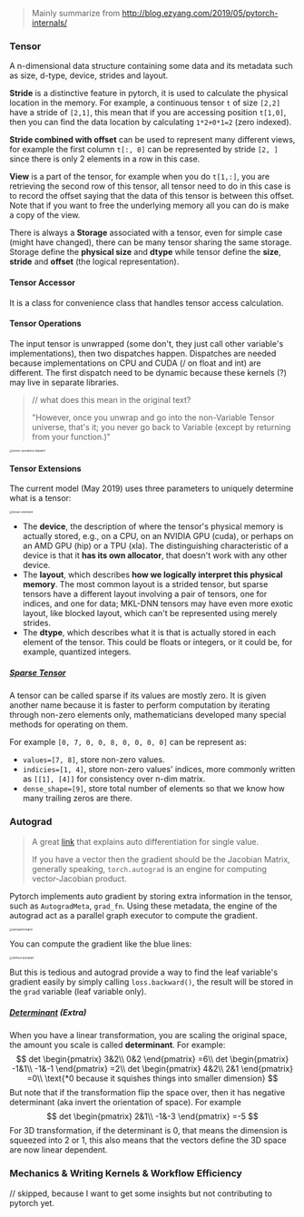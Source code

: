 > Mainly summarize from http://blog.ezyang.com/2019/05/pytorch-internals/

### Tensor

A n-dimensional data structure containing some data and its metadata such as size, d-type, device, strides and layout.

**Stride** is a distinctive feature in pytorch, it is used to calculate the physical location in the memory. For example, a continuous tensor `t` of size `[2,2]` have a stride of `[2,1]`, this mean that if you are accessing position `t[1,0]`, then you can find the data location by calculating `1*2+0*1=2` (zero indexed). 

**Stride combined with offset** can be used to represent many different views, for example the first column `t[:, 0]` can be represented by stride `[2, ]` since there is only 2 elements in a row in this case.

**View** is a part of the tensor, for example when you do `t[1,:]`, you are retrieving the second row of this tensor, all tensor need to do in this case is to record the offset saying that the data of this tensor is between this offset. Note that if you want to free the underlying memory all you can do is make a copy of the view.

There is always a **Storage** associated with a tensor, even for simple case (might have changed), there can be many tensor sharing the same storage. Storage define the **physical size** and **dtype** while tensor define the **size**, **stride** and **offset** (the logical representation).

#### Tensor Accessor

It is a class for convenience class that handles tensor access calculation.

#### Tensor Operations

The input tensor is unwrapped (some don't, they just call other variable's implementations), then two dispatches happen. Dispatches are needed because implementations on CPU and CUDA (/ on float and int) are different. The first dispatch need to be dynamic because these kernels (?) may live in separate libraries.

> // what does this mean in the original text?
>
> "However, once you unwrap and go into the non-Variable Tensor universe, that's it; you never go back to Variable (except by returning from your function.)"

<img src="http://blog.ezyang.com/img/pytorch-internals/slide-12.png" alt="tensor operations dispatch" style="zoom: 33%;" />

#### Tensor Extensions

The current model (May 2019) uses three parameters to uniquely determine what is a tensor:

<img src="http://blog.ezyang.com/img/pytorch-internals/slide-14.png" alt="tensor extension" style="zoom:33%;" />

- The **device**, the description of where the tensor's physical memory is actually stored, e.g., on a CPU, on an NVIDIA GPU (cuda), or perhaps on an AMD GPU (hip) or a TPU (xla). The distinguishing characteristic of a device is that it **has its own allocator**, that doesn't work with any other device.
- The **layout**, which describes **how we logically interpret this physical memory**. The most common layout is a strided tensor, but sparse tensors have a different layout involving a pair of tensors, one for indices, and one for data; MKL-DNN tensors may have even more exotic layout, like blocked layout, which can't be represented using merely strides.
- The **dtype**, which describes what it is that is actually stored in each element of the tensor. This could be floats or integers, or it could be, for example, quantized integers.

##### [Sparse Tensor](https://stackoverflow.com/questions/47662143/what-is-the-difference-between-tensors-and-sparse-tensors)

A tensor can be called sparse if its values are mostly zero. It is given another name because it is faster to perform computation by iterating through non-zero elements only, mathematicians developed many special methods for operating on them.

For example `[0, 7, 0, 0, 8, 0, 0, 0, 0]` can be represent as:
- `values=[7, 8]`, store non-zero values.
- `indicies=[1, 4]`, store non-zero values' indices, more commonly written as `[[1], [4]]` for consistency over n-dim matrix.
- `dense_shape=[9]`, store total number of elements so that we know how many trailing zeros are there.

### Autograd

> A great [link](https://towardsdatascience.com/automatic-differentiation-explained-b4ba8e60c2ad) that explains auto differentiation for single value. 
>
> If you have a vector then the gradient should be the Jacobian Matrix, generally speaking, `torch.autograd` is an engine for computing vector-Jacobian product.

Pytorch implements auto gradient by storing extra information in the tensor, such as `AutogradMeta`, `grad_fn`. Using these metadata, the engine of the autograd act as a parallel graph executor to compute the gradient.

<img src="http://blog.ezyang.com/img/pytorch-internals/slide-26.png" alt="autograd engine" style="zoom:33%;" />

You can compute the gradient like the blue lines:

<img src="http://blog.ezyang.com/img/pytorch-internals/slide-18.png" alt="without autograd" style="zoom:33%;" />

But this is tedious and autograd provide a way to find the leaf variable's gradient easily by simply calling `loss.backward()`, the result will be stored in the `grad` variable (leaf variable only).

##### [Determinant](https://www.youtube.com/watch?v=Ip3X9LOh2dk) (Extra)

When you have a linear transformation, you are scaling the original space, the amount you scale is called **determinant**. For example:
$$
det
\begin{pmatrix}
3&2\\
0&2
\end{pmatrix}
=6\\
det
\begin{pmatrix}
-1&1\\
-1&-1
\end{pmatrix}
=2\\
det
\begin{pmatrix}
4&2\\
2&1
\end{pmatrix}
=0\\
\text{*0 because it squishes things into smaller dimension}
$$
But note that if the transformation flip the space over, then it has negative determinant (aka invert the orientation of space). For example
$$
det
\begin{pmatrix}
2&1\\
-1&-3
\end{pmatrix}
=-5
$$
For 3D transformation, if the determinant is $0$, that means the dimension is squeezed into 2 or 1, this also means that the vectors define the 3D space are now linear dependent.

### Mechanics & Writing Kernels & Workflow Efficiency

// skipped, because I want to get some insights but not contributing to pytorch yet.


